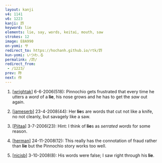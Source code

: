 ```yaml
---
layout: kanji
v4: 1141
v6: 1223
kanji: 詐
keyword: lie
elements: lie, say, words, keitai, mouth, saw
strokes: 12
image: E8A990
on-yomi: サ
redirect_to: https://hochanh.github.io/rtk/詐
kun-yomi: いつわ.る
permalink: /詐/
redirect_from:
 - /1223/
prev: 昨
next: 作
---
```


1) [<a href="http://kanji.koohii.com/profile/wrightak">wrightak</a>] 6-6-2006(518): Pinnochio gets frustrated that every time he utters a <em>word</em> of a<strong> lie</strong>, his nose grows and he has to get the <em>saw</em> out again.

2) [<a href="http://kanji.koohii.com/profile/jameserb">jameserb</a>] 23-4-2008(44): Her<strong> lie</strong>s are words that cut not like a knife, no not cleanly, but savagely like a saw.

3) [<a href="http://kanji.koohii.com/profile/Piitaa">Piitaa</a>] 3-7-2006(23): Hint: I think of<strong> lie</strong>s as <em>serrated words</em> for some reason.

4) [<a href="http://kanji.koohii.com/profile/herman">herman</a>] 24-11-2008(12): This really has the connotation of fraud rather than<strong> lie</strong> but the Pinnochio story works too well.

5) [<a href="http://kanji.koohii.com/profile/nicjsb">nicjsb</a>] 3-10-2008(8): His words were false; I saw right through his<strong> lie</strong>.


